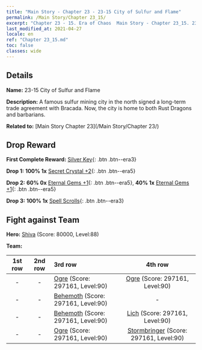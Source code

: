 ```yaml
---
title: "Main Story - Chapter 23 - 23-15 City of Sulfur and Flame"
permalink: /Main Story/Chapter 23_15/
excerpt: "Chapter 23 - 15. Era of Chaos  Main Story - Chapter 23_15. 23-15 City of Sulfur and Flame"
last_modified_at: 2021-04-27
locale: en
ref: "Chapter 23_15.md"
toc: false
classes: wide
---
```


## Details

 **Name:** 23-15 City of Sulfur and Flame

 **Description:** A famous sulfur mining city in the north signed a long-term trade agreement with Bracada. Now, the city is home to both Rust Dragons and barbarians.

 **Related to:** [Main Story Chapter 23](/Main Story/Chapter 23/)

## Drop Reward

 **First Complete Reward:** [Silver Key](/Items/con_693/){: .btn .btn--era3}

 **Drop 1:** **100% 1x** [Secret Crystal +2](/Items/mat_80/){: .btn .btn--era5}

 **Drop 2:** **60% 0x** [Eternal Gems +1](/Items/mat_72/){: .btn .btn--era5}, **40% 1x** [Eternal Gems +1](/Items/mat_72/){: .btn .btn--era5}

 **Drop 3:** **100% 1x** [Spell Scrolls](/Items/con_694/){: .btn .btn--era3}


## Fight against Team
 **Hero:** [Shiva](/heroes/Shiva/) (Score: 80000, Level:88)

 **Team:**


  | 1st row | 2nd row | 3rd row | 4th row |
  |:----:|:----:|:----|:----:|
  | - | - | [Ogre](/units/Ogre/) (Score: 297161, Level:90)  | [Ogre](/units/Ogre/) (Score: 297161, Level:90)  |
  | - | - | [Behemoth](/units/Behemoth/) (Score: 297161, Level:90)  | - |
  | - | - | [Behemoth](/units/Behemoth/) (Score: 297161, Level:90)  | [Lich](/units/Lich/) (Score: 297161, Level:90)  |
  | - | - | [Ogre](/units/Ogre/) (Score: 297161, Level:90)  | [Stormbringer](/units/Stormbringer/) (Score: 297161, Level:90)  |


